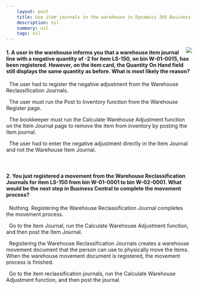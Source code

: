 ```yaml
---
    layout: post
    title: Use item journals in the warehouse in Dynamics 365 Business Central  
    description: nil
    summary: nil
    tags: nil
---
```



 <a target="_blank" href="https://docs.microsoft.com/en-us/learn/modules/use-item-journals-warehouse/5-check/"><i class="fas fa-external-link-alt"></i> </a>
 <img align="right" src="https://docs.microsoft.com/en-us/learn/achievements/use-item-journals-warehouse.svg">
####  1. A user in the warehouse informs you that a warehouse item journal line with a negative quantity of -2 for item LS-150, on bin W-01-0015, has been registered. However, on the item card, the Quantity On Hand field still displays the same quantity as before. What is most likely the reason?


<i class='far fa-square'></i> &nbsp;&nbsp;The user had to register the negative adjustment from the Warehouse Reclassification Journals.

<i class='far fa-square'></i> &nbsp;&nbsp;The user must run the Post to Inventory function from the Warehouse Register page.

<i class='fas fa-check-square' style='color: Dodgerblue;'></i> &nbsp;&nbsp;The bookkeeper must run the Calculate Warehouse Adjustment function on the Item Journal page to remove the item from inventory by posting the item journal.

<i class='far fa-square'></i> &nbsp;&nbsp;The user had to enter the negative adjustment directly in the Item Journal and not the Warehouse Item Journal.
<br />
<br />
<br />

####  2. You just registered a movement from the Warehouse Reclassification Journals for item LS-150 from bin W-01-0001 to bin W-02-0001. What would be the next step in Business Central to complete the movement process?


<i class='fas fa-check-square' style='color: Dodgerblue;'></i> &nbsp;&nbsp;Nothing. Registering the Warehouse Reclassification Journal completes the movement process.

<i class='far fa-square'></i> &nbsp;&nbsp;Go to the Item Journal, run the Calculate Warehouse Adjustment function, and then post the Item Journal.

<i class='far fa-square'></i> &nbsp;&nbsp;Registering the Warehouse Reclassification Journals creates a warehouse movement document that the person can use to physically move the items. When the warehouse movement document is registered, the movement process is finished.

<i class='far fa-square'></i> &nbsp;&nbsp;Go to the item reclassification journals, run the Calculate Warehouse Adjustment function, and then post the journal.
<br />
<br />
<br />
